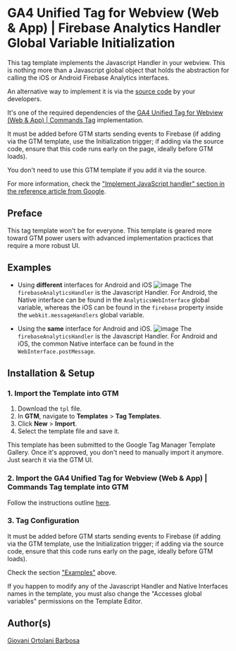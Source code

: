# GA4 Unified Tag for Webview (Web & App) | Firebase Analytics Handler Global Variable Initialization
This tag template implements the Javascript Handler in your webview. This is nothing more than a Javascript global object that holds the abstraction for calling the iOS or Android Firebase Analytics interfaces.

An alternative way to implement it is via the [source code](https://github.com/giovaniortolani/ga4-unified-tag-for-webview-web-app-firebase-analytics-handler-global-variable-initialization/blob/main/source-code-es6-version.js) by your developers.

It's one of the required dependencies of the [GA4 Unified Tag for Webview (Web & App) | Commands Tag](https://github.com/giovaniortolani/ga4-unified-tag-for-webview-web-app-commands-tag) implementation.

It must be added before GTM starts sending events to Firebase (if adding via the GTM template, use the Initialization trigger; if adding via the source code, ensure that this code runs early on the page, ideally before GTM loads).

You don't need to use this GTM template if you add it via the source.

For more information, check the ["Implement JavaScript handler" section in the reference article from Google](https://firebase.google.com/docs/analytics/webview?platform=android#implement-javascript-handler).

## Preface
This tag template won't be for everyone. This template is geared more toward GTM power users with advanced implementation practices that require a more robust UI.

## Examples
- Using **different** interfaces for Android and iOS
  ![image](https://github.com/user-attachments/assets/d95c1fe9-b9b5-4c49-8ea6-3da1b37f0d90)
  The `firebaseAnalyticsHandler` is the Javascript Handler.
  For Android, the Native interface can be found in the `AnalyticsWebInterface` global variable, whereas the iOS can be found in the `firebase` property inside the `webkit.messageHandlers` global variable.

- Using the **same** interface for Android and iOS.
  ![image](https://github.com/user-attachments/assets/26c1f510-4be0-4945-a680-f856690b6616)
  The `firebaseAnalyticsHandler` is the Javascript Handler.
  For Android and iOS, the common Native interface can be found in the `WebInterface.postMessage`.

## Installation & Setup
### 1. Import the Template into GTM
1. Download the `tpl` file.
2. In **GTM**, navigate to **Templates** > **Tag Templates**.
3. Click **New** > **Import**.
4. Select the template file and save it.

This template has been submitted to the Google Tag Manager Template Gallery. Once it's approved, you don't need to manually import it anymore. Just search it via the GTM UI.

### 2. Import the **GA4 Unified Tag for Webview (Web & App) | Commands Tag** template into GTM
Follow the instructions outline [here](https://github.com/giovaniortolani/ga4-unified-tag-for-webview-web-app-commands-tag).

### 3. Tag Configuration
It must be added before GTM starts sending events to Firebase (if adding via the GTM template, use the Initialization trigger; if adding via the source code, ensure that this code runs early on the page, ideally before GTM loads).

Check the section ["Examples"](#examples) above. 

If you happen to modify any of the Javascript Handler and Native Interfaces names in the template, you must also change the "Accesses global variables" permissions on the Template Editor.

## Author(s)
[Giovani Ortolani Barbosa](https://www.linkedin.com/in/giovani-ortolani-barbosa/)

